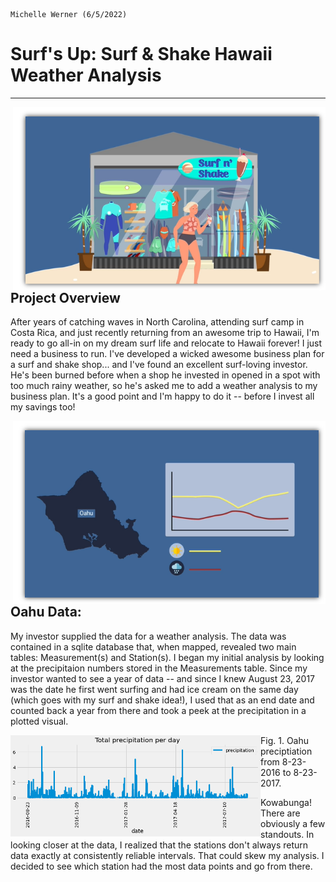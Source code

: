 
                                                                                           Michelle Werner (6/5/2022)
# Surf's Up: Surf & Shake Hawaii Weather Analysis
---

<!--![alt](resources/___.png)-->
<img src="https://github.com/miwermi/surfs-up/blob/main/graphics/Surf-n-Shake.png" align="right" width="500" height="293" alt ="graphic: Surf & Shake Shop">

## Project Overview
After years of catching waves in North Carolina, attending surf camp in Costa Rica, and just recently returning from an awesome trip to Hawaii, I'm ready to go all-in on my dream surf life and relocate to Hawaii forever!  I just need a business to run.  I've developed a wicked awesome business plan for a surf and shake shop... and I've found an excellent surf-loving investor. He's been burned before when a shop he invested in opened in a spot with too much rainy weather, so he's asked me to add a weather analysis to my business plan. It's a good point and I'm happy to do it -- before I invest all my savings too!

<img src="https://github.com/miwermi/surfs-up/blob/main/graphics/oahu-weather.png" align="right" width="500" height="293" alt ="graphic: Oahu Weather Graphic">

## Oahu Data:
My investor supplied the data for a weather analysis. The data was contained in a sqlite database that, when mapped, revealed two main tables: Measurement(s) and Station(s). I began my initial analysis by looking at the precipitaion numbers stored in the Measurements table.  Since my investor wanted to see a year of data -- and since I knew August 23, 2017 was the date he first went surfing and had ice cream on the same day (which goes with my surf and shake idea!),  I used that as an end date and counted back a year from there and took a peek at the precipitation in a plotted visual. 

<img src="https://github.com/miwermi/surfs-up/blob/main/graphics/Precipitation.png" align="left" width="400" height="162" alt ="graphic: Oahu Rain, 1 Year">

Fig. 1. Oahu preciptiation from 8-23-2016 to 8-23-2017.

Kowabunga! There are obviously a few standouts. In looking closer at the data, I realized that the stations don't always return data exactly at consistently reliable intervals. That could skew my analysis. I decided to see which station had the most data points and go from there.
